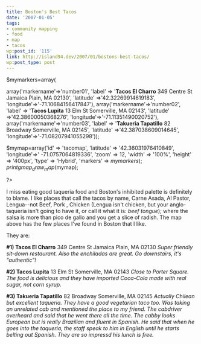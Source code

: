 ```yaml
---
title: Boston's Best Tacos
date: '2007-01-05'
tags:
- community mapping
- food
- map
- tacos
wp:post_id: '115'
link: http://island94.dev/2007/01/bostons-best-tacos/
wp:post_type: post
---
```


$mymarkers=array(

array('markername'=&gt;'number01',
'label' =&gt; '<strong>Tacos El Charro</strong>
349 Centre St
Jamaica Plain, MA 02130',
'latitude' =&gt;'42.32269914619183',
'longitude'=&gt;'-71.10684156417847'),                 array('markername'=&gt;'number02',
'label' =&gt; '<strong>Tacos Lupita</strong>
13 Elm St
Somerville, MA 02143',
'latitude' =&gt;'42.38600050368276',
'longitude'=&gt;'-71.11351490020752'),
array('markername'=&gt;'number03',
'label' =&gt; '<strong>Takueria Tapatillo</strong>
82 Broadway
Somerville, MA 02145',
'latitude' =&gt;'42.387038609014645',
'longitude'=&gt;'-71.08207941055298'));

$mymap=array('id' =&gt; 'tacomap',
'latitude' =&gt; '42.36031976410849',
'longitude'=&gt;' -71.0757064819336',
'zoom' =&gt; 12,
'width' =&gt; '100%',
'height' =&gt; '400px',
'type' =&gt; 'Hybrid',
'markers' =&gt; $mymarkers);
print gmap_draw_map($mymap);

?&gt;

I miss eating good taqueria food and Boston's inhibited palette is definitely to blame.  I like places that call the tacos by name, Carne Asada, Al Pastor, Lengua--not Beef, Pork , Chicken (Lengua isn't chicken, but your anglo-taqueria isn't going to have it, or call it what it is: <em>beef tongue</em>); where the salsa is more than pico de gallo and you get a slice of radish.  The map above has the few places I've found in Boston that I like.

They are:

<strong>#1) Tacos El Charro</strong>
349 Centre St
Jamaica Plain, MA 02130
<em>Super friendly sit-down restaurant.  Also the enchiladas are great. Go downstairs, it's "authentic"!</em>

<strong>#2) Tacos Lupita</strong>
13 Elm St
Somerville, MA 02143
<em>Close to Porter Square.  The food is delicious and they have imported Coca-Cola made with real sugar, not corn syrup.</em>

<strong>#3) Takueria Tapatillo</strong>
82 Broadway
Somerville, MA 02145
<em>Actually Chilean but excellent taqueria.  They have a good vegetarian taco too.  Was taking an unrelated cab and mentioned the place to my friend.  The cabdriver overheard and said that he went there all the time.  The cabby looks European but is really Brazilian and fluent in Spanish.  He said that when he goes into the taqueria, the staff speak to him in English until he starts belting out Spanish.  They are so impressd his lunch is free.</em>
